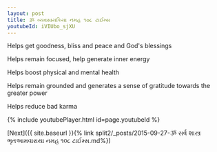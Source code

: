 ```yaml
---
layout: post
title: ૐ વ્યવસાયકિયા નમહ ૧૦૮ ટાઈમ્સ
youtubeId: iVIUbo_sjXU
---
```

 
 
Helps get goodness, bliss and peace and God's blessings
 
Helps remain focused, help generate inner energy 
 
Helps boost physical and mental health 
 
Helps remain grounded and generates a sense of gratitude towards the greater power 
 
Helps reduce bad karma
 
 
 
 


{% include youtubePlayer.html id=page.youtubeId %}
 
[Next]({{ site.baseurl }}{% link  split2/_posts/2015-09-27-ૐ સર્વ શાસ્ત્ર ભૃતઆમવારાયા નમહ ૧૦૮ ટાઈમ્સ.md%})
 
